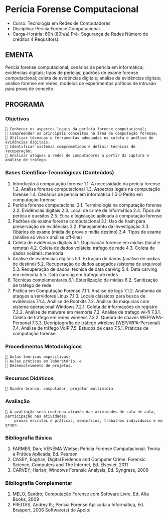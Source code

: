 # Perícia Forense Computacional 


* Curso: Tecnologia em Redes de Computadores
* Disciplina: Perícia Forense Computacional                                 
* Carga-Horária: 60h (80h/a)
          Pré-
                Segurança de Redes                                      Número de créditos 4
   Requsito(s):

## EMENTA
Perícia forense computacional; cenários de perícia em informática; evidências digitais; tipos de
perícias; padrões de exame forense computacional; coleta de evidências digitais; análise de evidências
digitais; análise forense em redes; modelos de experimentos práticos de intrusão para prova de conceito.
## PROGRAMA
### Objetivos
     Conhecer os aspectos legais da perícia forense computacional;
     Compreender os principais conceitos na área de computação forense;
     Utilizar técnicas e ferramentas adequadas na coleta e análise de evidências digitais;
     Identificar sistemas comprometidos e definir técnicas de recuperação;
     Analisar ataques a redes de computadores a partir da captura e análise de tráfego.
### Bases Científico-Tecnológicas (Conteúdos)
1. Introdução à computação forense
1.1. A necessidade da perícia forense
1.2. Análise forense computacional
1.3. Aspectos legais na computação forense
1.4. Cenários de perícia em informática
1.5 O Perito em computação forense
2. Perícia forense computacional
2.1. Terminologia na computação forense
2.2. Evidências digitais
2.3. Local de crime de informática
2.4. Tipos de perícia e quesitos
2.5. Ética e legislação aplicada à computação forense
3. Padrões de exame forense computacional
3.1. Uso de hash para preservação de evidências
3.2. Planejamento da investigação
3.3. Objetos do exame (mídia de prova x mídia destino)
3.4. Tipos de exame (análise ao vivo x análise off-line)
4. Coleta de evidências digitais
4.1. Duplicação forense em mídias (local e remota)
4.2. Coleta de dados voláteis: tráfego de rede
4.3. Coleta de dados voláteis: memória
5. Análise de evidências digitais
5.1. Extração de dados (análise de mídias de destino)
5.2. Recuperação de dados apagados (sistema de arquivos)
5.3. Recuperação de dados: técnica de data carving
5.4. Data carving em memória
5.5. Data carving em tráfego de redes
6. Técnicas complementares
6.1. Esterilização de mídias
6.2. Sanitização de tráfego de rede
7. Prática em Computação Forense
7.1.1. Análise de logs
7.1.2. Anatomia de ataques a servidores Linux
7.1.3. Locais clássicos para busca de evidências
7.1.4. Análise de Rootkits
7.2. Análise de máquinas com sistema operacional Windows
7.2.1. Coleta de informações do registro
7.2.2. Análise de malware em memória
7.3. Análise de tráfego wi-fi
7.3.1. Coleta de tráfego em redes wireless
7.3.2. Quebra de chaves WEP/WPA-Personal
7.3.3. Decriptografia de tráfego wireless (WEP/WPA-Personal)
7.4. Análise de tráfego VoIP
7.5. Estudos de caso
7.5.1. Práticas de computação forense
### Procedimentos Metodológicos
     Aulas teóricas expositivas;
     Aulas práticas em laboratório; e
     Desenvolvimento de projetos.
### Recursos Didáticos
     Quadro branco, computador, projetor multimídia.
### Avaliação
     A avaliação será continua através das atividades de sala de aula, participação nas atividades,
        provas escritas e práticas, seminários, trabalhos individuais e em grupo.
### Bibliografia Básica
1. FARMER, Dan; VENEMA Wietse; Perícia Forense Computacional: Teoria e Prática Aplicada, Ed.
Pearson
2. CASEY, Eoghan; Digital Evidence and Computer Crime: Forensic Science, Computers and The
Internet, Ed. Elsevier, 2011
3. CARVEY, Harlan; Windows Forensic Analysis, Ed. Syngress, 2009
### Bibliografia Complementar
1. MELO, Sandro; Computação Forense com Software Livre, Ed. Alta Books, 2009
2. FREITAS, Andrey R.; Perícia Forense Aplicada à Informática, Ed. Brasport, 2006
                                          Software(s) de Apoio:


